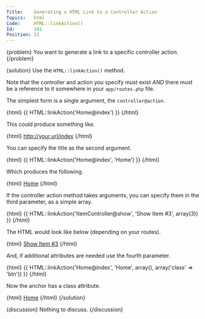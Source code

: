 ```yaml
---
Title:    Generating a HTML Link to a Controller Action
Topics:   html
Code:     HTML::linkAction()
Id:       191
Position: 11
---
```


{problem}
You want to generate a link to a specific controller action.
{/problem}

{solution}
Use the `HTML::linkAction()` method.

Note that the controller and action you specify must exist _AND_ there must be a reference to it somewhere in your `app/routes.php` file.

The simplest form is a single argument, the `controller@action`.

{html}
{{ HTML::linkAction('Home@index') }}
{/html}

This could produce something like.

{html}
<a href="http://your.url/index">http://your.url/index</a>
{/html}

You can specify the title as the second argument.

{html}
{{ HTML::linkAction('Home@index', 'Home') }}
{/html}

Which produces the following.

{html}
<a href="http://your.url/index">Home</a>
{/html}

If the controller action method takes arguments, you can specify them in the third parameter, as a simple array.

{html}
{{ HTML::linkAction('ItemController@show', 'Show Item #3', array(3)) }}
{/html}

The HTML would look like below (depending on your routes).

{html}
<a href="http://your.url/items/3">Show Item #3</a>
{/html}

And, if additional attributes are needed use the fourth parameter.

{html}
{{ HTML::linkAction('Home@index', 'Home', array(), array('class' => 'btn')) }}
{/html}

Now the anchor has a class attribute.

{html}
<a href="http://your.url/index" class="btn">Home</a>
{/html}
{/solution}

{discussion}
Nothing to discuss.
{/discussion}
